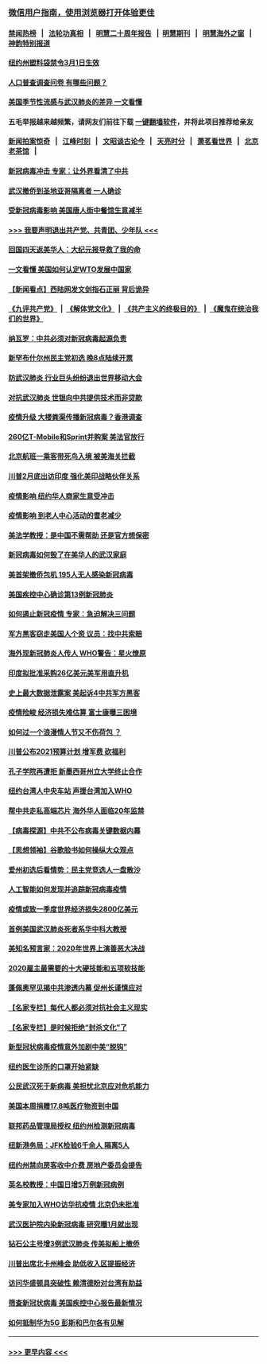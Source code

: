 ### [微信用户指南，使用浏览器打开体验更佳](https://github.com/gfw-breaker/banned-news1/blob/master/indexes/wechat-guide.md?t=0)
#### [禁闻热榜](热点新闻.md?t=0)  &nbsp;&nbsp;|&nbsp;&nbsp; [法轮功真相](https://github.com/gfw-breaker/truth/blob/master/README.md?t=0) &nbsp;&nbsp;|&nbsp;&nbsp; [明慧二十周年报告](https://github.com/gfw-breaker/mh-reports/blob/master/README.md?t=0) &nbsp;&nbsp;|&nbsp;&nbsp;[明慧期刊](https://github.com/gfw-breaker/mh-qikan) &nbsp;&nbsp;|&nbsp;&nbsp; [明慧海外之窗](https://github.com/gfw-breaker/mh-news/blob/master/README.md?t=0) &nbsp;&nbsp;|&nbsp;&nbsp; [神韵特别报道](https://github.com/gfw-breaker/mh-news/blob/master/shenyun.md?t=0)
#### [纽约州塑料袋禁令3月1日生效](../pages/nsc412/n11862832.md?t=02121644) 
#### [人口普查调查问卷  有哪些问题？](../pages/nsc412/n11862808.md?t=02121644) 
#### [美国季节性流感与武汉肺炎的差异 一文看懂](../pages/nsc412/n11862428.md?t=02121644) 
#### 五毛举报越来越频繁，请网友们前往下载 [一键翻墙软件](https://github.com/gfw-breaker/ssr-accounts)，并将此项目推荐给亲友
#### [新闻拍案惊奇](https://github.com/gfw-breaker/banned-news1/blob/master/pages/link4.md) &nbsp;&nbsp;|&nbsp;&nbsp; [江峰时刻](https://github.com/gfw-breaker/banned-news1/blob/master/pages/link4.md) &nbsp;&nbsp;|&nbsp;&nbsp; [文昭谈古论今](https://github.com/gfw-breaker/banned-news1/blob/master/pages/link4.md) &nbsp;&nbsp;|&nbsp;&nbsp; [天亮时分](https://github.com/gfw-breaker/banned-news1/blob/master/pages/link4.md) &nbsp;&nbsp;|&nbsp;&nbsp; [萧茗看世界](https://github.com/gfw-breaker/banned-news1/blob/master/pages/link4.md) &nbsp;&nbsp;|&nbsp;&nbsp; [北京老茶馆](https://github.com/gfw-breaker/banned-news1/blob/master/pages/link4.md) &nbsp;&nbsp;|&nbsp;&nbsp; 
#### [新冠病毒冲击 专家：让外界看清了中共](../pages/nsc412/n11862280.md?t=02121644) 
#### [武汉撤侨到圣地亚哥隔离者 一人确诊](../pages/nsc412/n11862460.md?t=02121644) 
#### [受新冠病毒影响 美国唐人街中餐馆生意减半](../pages/nsc412/n11861940.md?t=02121644) 
#### [>>> 我要声明退出共产党、共青团、少年队 <<<](https://github.com/begood0513/goodnews/blob/master/quit/letter.md) 
#### [回国四天返美华人：大纪元报导救了我的命](../pages/nsc412/n11862181.md?t=02121644) 
#### [一文看懂 美国如何认定WTO发展中国家](../pages/nsc412/n11862051.md?t=02121644) 
#### [【新闻看点】西陆网发文剑指石正丽 背后诡异](../pages/nsc412/n11861792.md?t=02121644) 
#### [《九评共产党》](https://github.com/begood0513/9ping.md/blob/master/README.md) &nbsp;|&nbsp; [《解体党文化》](../../../../jtdwh.md/blob/master/README.md)  &nbsp;|&nbsp; [《共产主义的终极目的》](../../../../gczydzjmd.md/blob/master/README.md) &nbsp;|&nbsp; [《魔鬼在统治我们的世界》](../../../../mgztzwmdsj.md/blob/master/README.md) 
#### [纳瓦罗：中共必须对新冠病毒起源负责](../pages/nsc412/n11861810.md?t=02121644) 
#### [新罕布什尔州民主党初选 晚8点陆续开票](../pages/nsc412/n11861872.md?t=02121644) 
#### [防武汉肺炎 行业巨头纷纷退出世界移动大会](../pages/nsc412/n11861795.md?t=02121644) 
#### [对抗武汉肺炎 世银向中共提供技术而非贷款](../pages/nsc412/n11861652.md?t=02121644) 
#### [疫情升级 大楼粪渠传播新冠病毒？香港调查](../pages/nsc412/n11861556.md?t=02121644) 
#### [260亿T-Mobile和Sprint并购案 美法官放行](../pages/nsc412/n11861511.md?t=02121644) 
#### [北京航班一乘客带死鸟入境 被美海关拦截](../pages/nsc412/n11861317.md?t=02121644) 
#### [川普2月底出访印度 强化美印战略伙伴关系](../pages/nsc412/n11860557.md?t=02121644) 
#### [疫情影响  纽约华人商家生意受冲击](../pages/nsc412/n11860284.md?t=02121644) 
#### [疫情影响  到老人中心活动的耆老减少](../pages/nsc412/n11860199.md?t=02121644) 
#### [美法学教授：是中国不需帮助 还是官方想保密](../pages/nsc412/n11859492.md?t=02121644) 
#### [新冠病毒如何毁了在美华人的武汉家庭](../pages/nsc412/n11859524.md?t=02121644) 
#### [美首架撤侨包机 195人无人感染新冠病毒](../pages/nsc412/n11859908.md?t=02121644) 
#### [美国疾控中心确诊第13例新冠肺炎](../pages/nsc412/n11859966.md?t=02121644) 
#### [如何遏止新冠疫情 专家：急迫解决三问题](../pages/nsc412/n11859685.md?t=02121644) 
#### [军方黑客窃走美国人个资 议员：找中共索赔](../pages/nsc412/n11859371.md?t=02121644) 
#### [海外现新冠肺炎人传人 WHO警告：星火燎原](../pages/nsc412/n11859252.md?t=02121644) 
#### [印度拟批准采购26亿美元美军用直升机](../pages/nsc412/n11859143.md?t=02121644) 
#### [史上最大数据泄露案 美起诉4中共军方黑客](../pages/nsc412/n11859115.md?t=02121644) 
#### [疫情险峻 经济损失难估算 富士康曝三困境](../pages/nsc412/n11859120.md?t=02121644) 
#### [如何过一个浪漫情人节又不伤荷包 ？](../pages/nsc412/n11858969.md?t=02121644) 
#### [川普公布2021预算计划 增军费 砍福利](../pages/nsc412/n11859012.md?t=02121644) 
#### [孔子学院再遭拒 新墨西哥州立大学终止合作](../pages/nsc412/n11858661.md?t=02121644) 
#### [纽约台湾人中央车站  声援台湾加入WHO](../pages/nsc412/n11857757.md?t=02121644) 
#### [帮中共走私高端芯片 海外华人面临20年监禁](../pages/nsc412/n11855016.md?t=02121644) 
#### [【病毒探源】中共不公布病毒关键数据内幕](../pages/nsc412/n11856584.md?t=02121644) 
#### [【思想领袖】谷歌脸书如何操纵大众观点](../pages/nsc412/n11680874.md?t=02121644) 
#### [爱州初选后看情势：民主党竞选人一盘散沙](../pages/nsc412/n11856557.md?t=02121644) 
#### [人工智能如何发现并追踪新冠病毒疫情](../pages/nsc412/n11856398.md?t=02121644) 
#### [疫情或致一季度世界经济损失2800亿美元](../pages/nsc412/n11855639.md?t=02121644) 
#### [首例美国武汉肺炎死者系华中科大教授](../pages/nsc412/n11855500.md?t=02121644) 
#### [美知名预言家：2020年世界上演善恶大决战](../pages/nsc412/n11855418.md?t=02121644) 
#### [2020雇主最需要的十大硬技能和五项软技能](../pages/nsc412/n11850953.md?t=02121644) 
#### [蓬佩奥罕见揭中共渗透内幕 促州长谨慎应对](../pages/nsc412/n11854685.md?t=02121644) 
#### [【名家专栏】每代人都必须对抗社会主义现实](../pages/nsc412/n11831412.md?t=02121644) 
#### [【名家专栏】是时候拒绝“封杀文化”了](../pages/nsc412/n11814093.md?t=02121644) 
#### [新型冠状病毒疫情意外加剧中美“脱钩”](../pages/nsc412/n11854475.md?t=02121644) 
#### [纽约医生诊所的口罩开始紧缺](../pages/nsc412/n11853364.md?t=02121644) 
#### [公民武汉死于新病毒 美担忧北京应对危机能力](../pages/nsc412/n11854331.md?t=02121644) 
#### [美国本周捐赠17.8吨医疗物资到中国](../pages/nsc412/n11854269.md?t=02121644) 
#### [联邦药品管理局授权  纽约州检测新冠病毒](../pages/nsc412/n11853371.md?t=02121644) 
#### [纽新港务局：JFK检验6千余人  隔离5人](../pages/nsc412/n11853366.md?t=02121644) 
#### [纽约州禁向房客收中介费  房地产委员会提告](../pages/nsc412/n11853360.md?t=02121644) 
#### [英名校教授：中国日增5万例新冠病例](../pages/nsc412/n11854174.md?t=02121644) 
#### [美专家加入WHO访华抗疫情 北京仍未批准](../pages/nsc412/n11854043.md?t=02121644) 
#### [武汉医护院内染新冠病毒 研究曝1月就出现](../pages/nsc412/n11852928.md?t=02121644) 
#### [钻石公主号增3例武汉肺炎 传美拟船上撤侨](../pages/nsc412/n11853240.md?t=02121644) 
#### [川普出席北卡州峰会 助低收入区提振经济](../pages/nsc412/n11853232.md?t=02121644) 
#### [访问华盛顿具突破性 赖清德盼对台湾有助益](../pages/nsc412/n11853129.md?t=02121644) 
#### [筛查新冠状病毒 美国疾控中心报告最新情况](../pages/nsc412/n11853070.md?t=02121644) 
#### [如何抵制华为5G 彭斯和巴尔各有见解](../pages/nsc412/n11852535.md?t=02121644) 

----
#### [ >>> 更早内容 <<< ](../indexes/nsc412-earlier.md)

